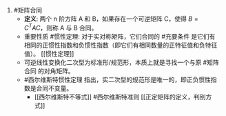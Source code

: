 1. #矩阵合同 
    *   **定义**: 两个 n 阶方阵 A 和 B，如果存在一个可逆矩阵 C，使得 $B = C^T A C$，则称 A 与 B 合同。
    *   重要性质 #惯性定理: 对于实对称矩阵，它们合同的 #充要条件 是它们有相同的正惯性指数和负惯性指数（即它们有相同数量的正特征值和负特征值）。 [[惯性定理]]
    *    可逆线性变换化二次型为标准形/规范形，本质上就是寻找一个与原 #矩阵合同 的对角矩阵。
    *   #西尔维斯特惯性定理 指出，实二次型的规范形是唯一的，即正负惯性指数是合同不变量。
		* [[西尔维斯特不等式]]  #西尔维斯特准则 [[正定矩阵的定义，判别方式]]